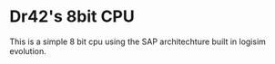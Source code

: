 # Dr42's 8bit CPU

This is a simple 8 bit cpu using the SAP architechture built in logisim evolution.
